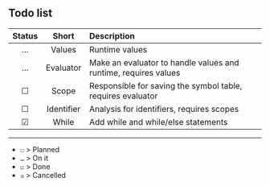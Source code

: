 ## Todo list

| Status | Short | Description |
| :----: | :---: | :---------- |
| … | Values | Runtime values |
| … | Evaluator | Make an evaluator to handle values and runtime, requires values |
| ☐ | Scope | Responsible for saving the symbol table, requires evaluator |
| ☐ | Identifier | Analysis for identifiers, requires scopes |
| ☑ | While | Add while and while/else statements |

---

- `☐` > Planned
- `…` > On it
- `☑` > Done
- `☒` > Cancelled
